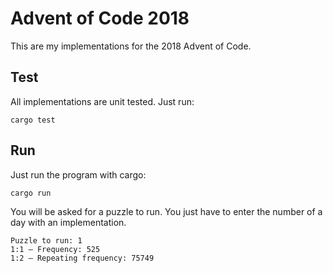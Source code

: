 # Advent of Code 2018

This are my implementations for the 2018 Advent of Code.

## Test

All implementations are unit tested. Just run:

```
cargo test
```

## Run

Just run the program with cargo:

```
cargo run
```

You will be asked for a puzzle to run. You just have to enter the number of a day with an implementation.

```
Puzzle to run: 1
1:1 — Frequency: 525
1:2 — Repeating frequency: 75749
```

